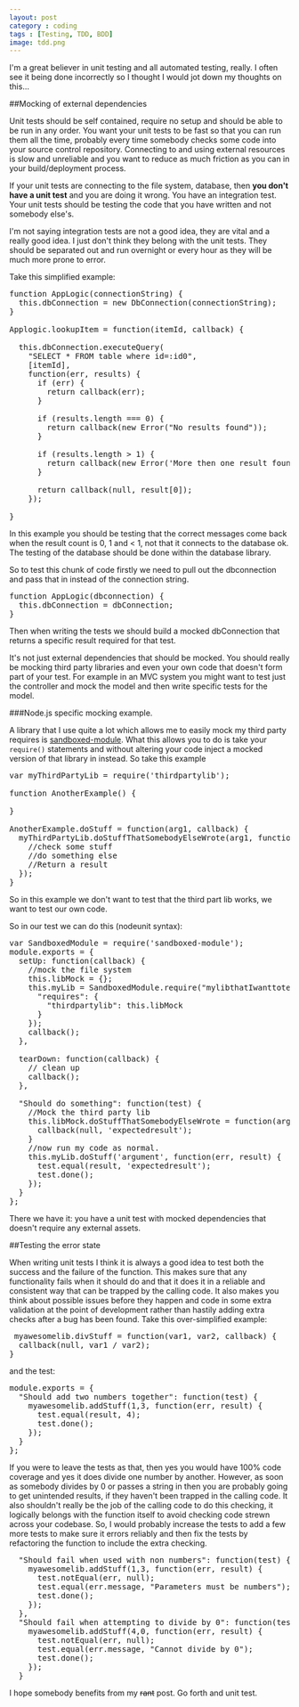 ```yaml
---
layout: post
category : coding
tags : [Testing, TDD, BDD]
image: tdd.png
---
```


I'm a great believer in unit testing and all automated testing, really. I often see it being done incorrectly so I thought I would jot down my thoughts on this...

##Mocking of external dependencies

Unit tests should be self contained, require no setup and should be able to be run in any order. You want your unit tests to be fast so that you can run them all the time, probably every time somebody checks some code into your source control repository. Connecting to and using external resources is slow and unreliable and you want to reduce as much friction as you can in your build/deployment process.

If your unit tests are connecting to the file system, database, then <strong>you don't have a unit test</strong> and you are doing it wrong. You have an integration test. Your unit tests should be testing the code that you have written and not somebody else's.

<div class="alert alert-info">
I'm not saying integration tests are not a good idea, they are vital and a really good idea. I just don't think they belong with the unit tests. They should be separated out and run overnight or every hour as they will be much more prone to error.
</div>

Take this simplified example:

<pre class="prettyprint linenums">
function AppLogic(connectionString) {
  this.dbConnection = new DbConnection(connectionString);
}

Applogic.lookupItem = function(itemId, callback) {

  this.dbConnection.executeQuery(
    "SELECT * FROM table where id=:id0",
    [itemId],
    function(err, results) {
      if (err) {
        return callback(err);
      }

      if (results.length === 0) {
        return callback(new Error("No results found"));
      }

      if (results.length > 1) {
        return callback(new Error('More then one result found'));
      }

      return callback(null, result[0]);
    });

}
</pre>

In this example you should be testing that the correct messages come back when the result count is 0, 1 and < 1, not that it connects to the database ok. The testing of the database should be done within the database library.

So to test this chunk of code firstly we need to pull out the dbconnection and pass that in instead of the connection string.

<pre class="prettyprint linenums">
function AppLogic(dbconnection) {
  this.dbConnection = dbConnection;
}
</pre>

Then when writing the tests we should build a mocked dbConnection that returns a specific result required for that test.

It's not just external dependencies that should be mocked. You should really be mocking third party libraries and even your own code that doesn't form part of your test. For example in an MVC system you might want to test just the controller and mock the model and then write specific tests for the model.

###Node.js specific mocking example.

A library that I use quite a lot which allows me to easily mock my third party requires is [sandboxed-module](https://github.com/felixge/node-sandboxed-module). What this allows you to do is take your <code>require()</code> statements and without altering your code inject a mocked version of that library in instead. So take this example

<pre class="prettyprint linenums">
var myThirdPartyLib = require('thirdpartylib');

function AnotherExample() {

}

AnotherExample.doStuff = function(arg1, callback) {
  myThirdPartyLib.doStuffThatSomebodyElseWrote(arg1, function(result) {
    //check some stuff
    //do something else
    //Return a result
  });
}
</pre>

So in this example we don't want to test that the third part lib works, we want to test our own code.

So in our test we can do this (nodeunit syntax):

<pre class="prettyprint linenums">
var SandboxedModule = require('sandboxed-module');
module.exports = {
  setUp: function(callback) {
    //mock the file system
    this.libMock = {};
    this.myLib = SandboxedModule.require("mylibthatIwanttotest.js", {
      "requires": {
        "thirdpartylib": this.libMock
      }
    });
    callback();
  },

  tearDown: function(callback) {
    // clean up
    callback();
  },

  "Should do something": function(test) {
    //Mock the third party lib
    this.libMock.doStuffThatSomebodyElseWrote = function(arg1, callback) {
      callback(null, 'expectedresult');
    }
    //now run my code as normal.
    this.myLib.doStuff('argument', function(err, result) {
      test.equal(result, 'expectedresult');
      test.done();
    });
  }
};
</pre>

There we have it: you have a unit test with mocked dependencies that doesn't require any external assets.

##Testing the error state

When writing unit tests I think it is always a good idea to test both the success and the failure of the function. This makes sure that any functionality fails when it should do and that it does it in a reliable and consistent way that can be trapped by the calling code. It also makes you think about possible issues before they happen and code in some extra validation at the point of development rather than hastily adding extra checks after a bug has been found. Take this over-simplified example:

<pre class="prettyprint linenums">
 myawesomelib.divStuff = function(var1, var2, callback) {
  callback(null, var1 / var2);
}
</pre>

and the test:

<pre class="prettyprint linenums">
module.exports = {
  "Should add two numbers together": function(test) {
    myawesomelib.addStuff(1,3, function(err, result) {
      test.equal(result, 4);
      test.done();
    });
  }
};
</pre>

If you were to leave the tests as that, then yes you would have 100% code coverage and yes it does divide one number by another. However, as soon as somebody divides by 0 or passes a string in then you are probably going to get unintended results, if they haven't been trapped in the calling code. It also shouldn't really be the job of the calling code to do this checking, it logically belongs with the function itself to avoid checking code strewn across your codebase. So, I would probably increase the tests to add a few more tests to make sure it errors reliably and then fix the tests by refactoring the function to include the extra checking.

<pre class="prettyprint linenums">
  "Should fail when used with non numbers": function(test) {
    myawesomelib.addStuff(1,3, function(err, result) {
      test.notEqual(err, null);
      test.equal(err.message, "Parameters must be numbers");
      test.done();
    });
  },
  "Should fail when attempting to divide by 0": function(test) {
    myawesomelib.addStuff(4,0, function(err, result) {
      test.notEqual(err, null);
      test.equal(err.message, "Cannot divide by 0");
      test.done();
    });
  }
</pre>

I hope somebody benefits from my <del>rant</del> post. Go forth and unit test.
